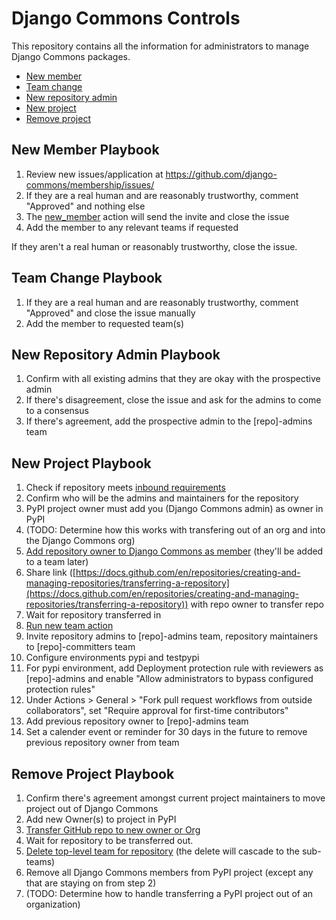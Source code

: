 # Django Commons Controls

This repository contains all the information for administrators to manage
Django Commons packages.

- [New member](#new-member-playbook)
- [Team change](#team-change-playbook)
- [New repository admin](#new-repository-admin-playbook)
- [New project](#new-project-playbook)
- [Remove project](#remove-project-playbook)


## New Member Playbook

1. Review new issues/application at https://github.com/django-commons/membership/issues/
2. If they are a real human and are reasonably trustworthy, comment "Approved" and nothing else
3. The [new_member](https://github.com/django-commons/membership/blob/main/.github/workflows/new_member.yml) action will send the invite and close the issue
4. Add the member to any relevant teams if requested

If they aren't a real human or reasonably trustworthy, close the issue.

## Team Change Playbook

1. If they are a real human and are reasonably trustworthy, comment "Approved" and close the issue manually
2. Add the member to requested team(s)

## New Repository Admin Playbook

1. Confirm with all existing admins that they are okay with the prospective admin
2. If there's disagreement, close the issue and ask for the admins to come to a consensus
3. If there's agreement, add the prospective admin to the [repo]-admins team

## New Project Playbook

1. Check if repository meets [inbound requirements](https://github.com/django-commons/membership/blob/main/incoming_repo_requirements.md)
2. Confirm who will be the admins and maintainers for the repository
3. PyPI project owner must add you (Django Commons admin) as owner in PyPI
4. (TODO: Determine how this works with transfering out of an org and into the Django Commons org)
5. [Add repository owner to Django Commons as member](https://github.com/orgs/django-commons/people) (they'll be added to a team later)
6. Share link ([https://docs.github.com/en/repositories/creating-and-managing-repositories/transferring-a-repository](https://docs.github.com/en/repositories/creating-and-managing-repositories/transferring-a-repository)) with repo owner to transfer repo
7. Wait for repository transferred in
8. [Run new team action](https://github.com/django-commons/controls/actions/workflows/new_team.yml)
9. Invite repository admins to [repo]-admins team, repository maintainers to [repo]-committers team
10. Configure environments pypi and testpypi
11. For pypi environment, add Deployment protection rule with reviewers as [repo]-admins and enable "Allow administrators to bypass configured protection rules"
12. Under Actions > General > "Fork pull request workflows from outside collaborators", set "Require approval for first-time contributors"
13. Add previous repository owner to [repo]-admins team
14. Set a calender event or reminder for 30 days in the future to remove previous repository owner from team

## Remove Project Playbook

1. Confirm there's agreement amongst current project maintainers to move project out of Django Commons
2. Add new Owner(s) to project in PyPI
3. [Transfer GitHub repo to new owner or Org](https://github.com/orgs/django-commons/people)
4. Wait for repository to be transferred out.
5. [Delete top-level team for repository](https://github.com/orgs/django-commons/teams) (the delete will cascade to the sub-teams)
6. Remove all Django Commons members from PyPI project (except any that are staying on from step 2)
7. (TODO: Determine how to handle transferring a PyPI project out of an organization)
